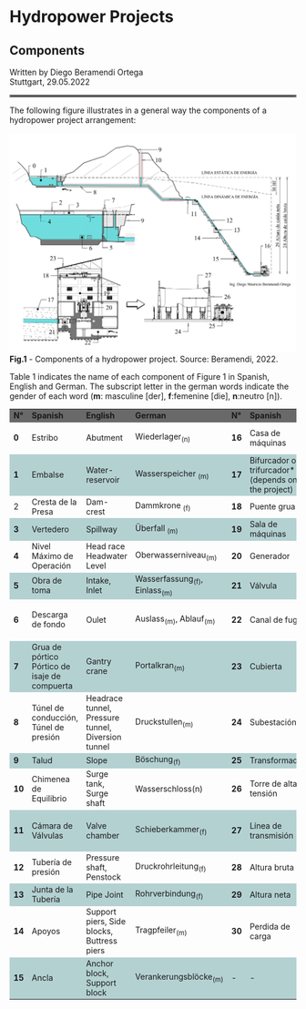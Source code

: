 # Hydropower Projects 

## Components 


Written by Diego Beramendi Ortega <br>
Stuttgart, 29.05.2022

<hr style="border:2px solid gray">


The following figure illustrates in a general way the components of a hydropower project arrangement:

![](pictures/hd_project_components.jpg)
**Fig.1** - Components of a hydropower project. Source: Beramendi, 2022.


Table 1 indicates the name of each component of Figure 1 in Spanish, English and German. 
The subscript letter in the german words indicate the gender of each word (**m**: masculine [der], **f**:femenine [die], **n**:neutro [n]).
<table>
    <tr style="background-color: dimgrey">
        <td><b>N°</b></td>
        <td><b>Spanish</b></td>
        <td><b>English</b></td>
        <td><b>German</b> </td>
        <td><b>N°</b></td>
        <td><b>Spanish</b></td>
        <td><b>English</b></td>
        <td><b>German</b></td>
    </tr>
    <tr>
        <td><b>0</b></td>
        <td>Estribo</td>
        <td>Abutment</td>
        <td>Wiederlager<sub>(n)</sub></td>
        <td><b>16</b></td>
        <td>Casa de máquinas</td>
        <td>Power house, Power plant</td>
        <td>Maschinenhaus <sub>(n)</sub></td>
    </tr>
    <tr style="background-color: rgba(95,158,160,0.46)">
        <td><b>1</b></td>
        <td>Embalse</td>
        <td>Water-reservoir</td>
        <td>Wasserspeicher <sub>(m)</sub></td>
        <td><b>17</b></td>
        <td>Bifurcador o trifurcador* (depends on the project)</td>
        <td>Bifurcator or Trifurcator</td>
        <td>Hosenrohr<sub>(n)</sub> (DIN4048), Hosenstück<sub>(n)</sub></td>
    </tr>
    <tr>
        <td>2</td>
        <td>Cresta de la Presa</td>
        <td>Dam-crest</td>
        <td>Dammkrone <sub>(f)</sub> </td>
        <td><b>18</b></td>
        <td>Puente grua</td>
        <td>Travelling crane</td>
        <td>Laufkran <sub>(m)</sub></td>
    </tr>
    <tr style="background-color: rgba(95,158,160,0.46)">
        <td><b>3</b></td>
        <td>Vertedero</td>
        <td>Spillway</td>
        <td>Überfall <sub>(m)</sub></td>
        <td><b>19</b></td>
        <td>Sala de máquinas</td>
        <td>Machine hall</td>
        <td>Maschinenhaus<sub>(n)</sub></td>
    </tr>
    <tr>
        <td><b>4</b></td>
        <td>Nivel Máximo de Operación</td>
        <td>Head race<br>Headwater Level</td>
        <td>Oberwasserniveau<sub>(m)</sub> </td>
        <td><b>20</b></td>
        <td>Generador</td>
        <td>Generator</td>
        <td>Generator<sub>(m)</sub></td>
    </tr>
    <tr style="background-color: rgba(95,158,160,0.46)">
        <td><b>5</b></td>
        <td>Obra de toma</td>
        <td>Intake, Inlet</td>
        <td>Wasserfassung<sub>(f)</sub>, Einlass<sub>(m)</sub></td>
        <td><b>21</b></td>
        <td>Válvula</td>
        <td>Valve</td>
        <td>Kugelschieber<sub>(m)</sub></td>
    </tr>
    <tr>
        <td><b>6</b></td>
        <td>Descarga de fondo</td>
        <td>Oulet</td>
        <td>Auslass<sub>(m)</sub>, Ablauf<sub>(m)</sub></td>
        <td><b>22</b></td>
        <td>Canal de fuga</td>
        <td>Tailrace channel, Discharge channel</td>
        <td>Unterwasserkanal<sub>(n)</sub></td>
    </tr>
    <tr style="background-color: rgba(95,158,160,0.46)">
        <td><b>7</b></td>
        <td>Grua de pórtico Pórtico de isaje de compuerta</td>
        <td>Gantry crane</td>
        <td>Portalkran<sub>(m)</sub></td>
        <td><b>23</b></td>
        <td>Cubierta</td>
        <td>Roof</td>
        <td>Bedachung<sub>(f)</sub></td>
    </tr>
    <tr>
        <td><b>8</b></td>
        <td>Túnel de conducción, Túnel de presión</td>
        <td>Headrace tunnel, Pressure tunnel, Diversion tunnel</td>
        <td>Druckstullen<sub>(m)</sub></td>
        <td><b>24</b></td>
        <td>Subestación</td>
        <td>Substation, Switch yard</td>
        <td>Unterwerk<sub>(m)</sub></td>
    </tr>
    <tr style="background-color: rgba(95,158,160,0.46)">
        <td><b>9</b></td>
        <td>Talud</td>
        <td>Slope</td>
        <td>Böschung<sub>(f)</sub></td>
        <td><b>25</b></td>
        <td>Transformador</td>
        <td>Transformer</td>
        <td>Trasnformator<sub>(m)</sub></td>
    </tr>
    <tr>
        <td><b>10</b></td>
        <td>Chimenea de Equilibrio</td>
        <td>Surge tank, Surge shaft</td>
        <td>Wasserschloss(n)</td>
        <td><b>26</b></td>
        <td>Torre de alta tensión</td>
        <td>Transmission tower</td>
        <td>Getriebeturm<sub>(m)</sub></td>
    </tr>
    <tr style="background-color: rgba(95,158,160,0.46)">
        <td><b>11</b></td>
        <td>Cámara de Válvulas</td>
        <td>Valve chamber</td>
        <td>Schieberkammer<sub>(f)</sub></td>
        <td><b>27</b></td>
        <td>Línea de transmisión</td>
        <td>Overhead transmission line, Powerline </td>
        <td>Stromnetz(n), übertragung<sub>(f)</sub></td>
    </tr>
    <tr>
        <td><b>12</b></td>
        <td>Tubería de presión</td>
        <td>Pressure shaft, Penstock</td>
        <td>Druckrohrleitung<sub>(f)</sub></td>
        <td><b>28</b></td>
        <td>Altura bruta</td>
        <td>Gross head</td>
        <td>Bruttofallhöhe<sub>(f)</sub></td>
    </tr>
    <tr style="background-color: rgba(95,158,160,0.46)">
        <td><b>13</b></td>
        <td>Junta de la Tubería</td>
        <td>Pipe Joint</td>
        <td>Rohrverbindung<sub>(f)</sub></td>
        <td><b>29</b></td>
        <td>Altura neta</td>
        <td>Net head</td>
        <td>Nettofallhöhe<sub>(f)</sub></td>
    </tr>
    <tr>
        <td><b>14</b></td>
        <td>Apoyos</td>
        <td>Support piers, Side  blocks, Buttress piers</td>
        <td>Tragpfeiler<sub>(m)</sub></td>
        <td><b>30</b></td>
        <td>Perdida de carga</td>
        <td>Loss head</td>
        <td>Druckverlust<sub>(m)</sub></td>
    </tr>
    <tr style="background-color: rgba(95,158,160,0.46)">
        <td><b>15</b></td>
        <td>Ancla</td>
        <td>Anchor block, Support block</td>
        <td>Verankerungsblöcke<sub>(m)</sub></td>
        <td>-</td>
        <td>-</td>
        <td>-</td>
        <td>-</td>
    </tr>
</table>


